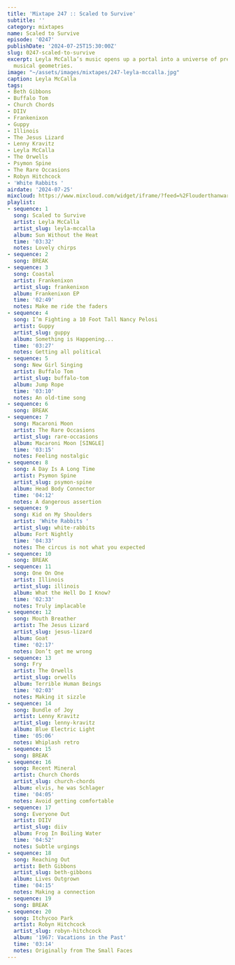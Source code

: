 ```yaml
---
title: 'Mixtape 247 :: Scaled to Survive'
subtitle: ''
category: mixtapes
name: Scaled to Survive
episode: '0247'
publishDate: '2024-07-25T15:30:00Z'
slug: 0247-scaled-to-survive
excerpt: Leyla McCalla’s music opens up a portal into a universe of previously impossible
  musical geometries.
image: "~/assets/images/mixtapes/247-leyla-mccalla.jpg"
caption: Leyla McCalla
tags:
- Beth Gibbons
- Buffalo Tom
- Church Chords
- DIIV
- Frankenixon
- Guppy
- Illinois
- The Jesus Lizard
- Lenny Kravitz
- Leyla McCalla
- The Orwells
- Psymon Spine
- The Rare Occasions
- Robyn Hitchcock
- 'White Rabbits '
airdate: '2024-07-25'
mixcloud: https://www.mixcloud.com/widget/iframe/?feed=%2Flouderthanwar%2Fthe-mixtape-247-scaled-to-survive-2024-07-25%2F&hide_artwork=1&hide_cover=1
playlist:
- sequence: 1
  song: Scaled to Survive
  artist: Leyla McCalla
  artist_slug: leyla-mccalla
  album: Sun Without the Heat
  time: '03:32'
  notes: Lovely chirps
- sequence: 2
  song: BREAK
- sequence: 3
  song: Coastal
  artist: Frankenixon
  artist_slug: frankenixon
  album: Frankenixon EP
  time: '02:49'
  notes: Make me ride the faders
- sequence: 4
  song: I’m Fighting a 10 Foot Tall Nancy Pelosi
  artist: Guppy
  artist_slug: guppy
  album: Something is Happening...
  time: '03:27'
  notes: Getting all political
- sequence: 5
  song: New Girl Singing
  artist: Buffalo Tom
  artist_slug: buffalo-tom
  album: Jump Rope
  time: '03:10'
  notes: An old-time song
- sequence: 6
  song: BREAK
- sequence: 7
  song: Macaroni Moon
  artist: The Rare Occasions
  artist_slug: rare-occasions
  album: Macaroni Moon [SINGLE]
  time: '03:15'
  notes: Feeling nostalgic
- sequence: 8
  song: A Day Is A Long Time
  artist: Psymon Spine
  artist_slug: psymon-spine
  album: Head Body Connector
  time: '04:12'
  notes: A dangerous assertion
- sequence: 9
  song: Kid on My Shoulders
  artist: 'White Rabbits '
  artist_slug: white-rabbits
  album: Fort Nightly
  time: '04:33'
  notes: The circus is not what you expected
- sequence: 10
  song: BREAK
- sequence: 11
  song: One On One
  artist: Illinois
  artist_slug: illinois
  album: What the Hell Do I Know?
  time: '02:33'
  notes: Truly implacable
- sequence: 12
  song: Mouth Breather
  artist: The Jesus Lizard
  artist_slug: jesus-lizard
  album: Goat
  time: '02:17'
  notes: Don’t get me wrong
- sequence: 13
  song: Fry
  artist: The Orwells
  artist_slug: orwells
  album: Terrible Human Beings
  time: '02:03'
  notes: Making it sizzle
- sequence: 14
  song: Bundle of Joy
  artist: Lenny Kravitz
  artist_slug: lenny-kravitz
  album: Blue Electric Light
  time: '05:06'
  notes: Whiplash retro
- sequence: 15
  song: BREAK
- sequence: 16
  song: Recent Mineral
  artist: Church Chords
  artist_slug: church-chords
  album: elvis, he was Schlager
  time: '04:05'
  notes: Avoid getting comfortable
- sequence: 17
  song: Everyone Out
  artist: DIIV
  artist_slug: diiv
  album: Frog In Boiling Water
  time: '04:52'
  notes: Subtle urgings
- sequence: 18
  song: Reaching Out
  artist: Beth Gibbons
  artist_slug: beth-gibbons
  album: Lives Outgrown
  time: '04:15'
  notes: Making a connection
- sequence: 19
  song: BREAK
- sequence: 20
  song: Itchycoo Park
  artist: Robyn Hitchcock
  artist_slug: robyn-hitchcock
  album: '1967: Vacations in the Past'
  time: '03:14'
  notes: Originally from The Small Faces
---
```


